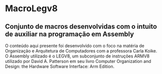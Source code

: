 # MacroLegv8
##  Conjunto de macros desenvolvidas com o intuito de auxiliar na programação em Assembly
O conteúdo aqui presente foi desenvolvido com o foco na matéria de Organização e Arquitetura de Computadores com a professora Carla Koike.
O Assembly utilizado é o LEGV8, um subconjunto de instruções ARMV8 utilizado por  David A. Patterson em seu livro Computer Organization and Design: the Hardware Software Interface: Arm Edition.
